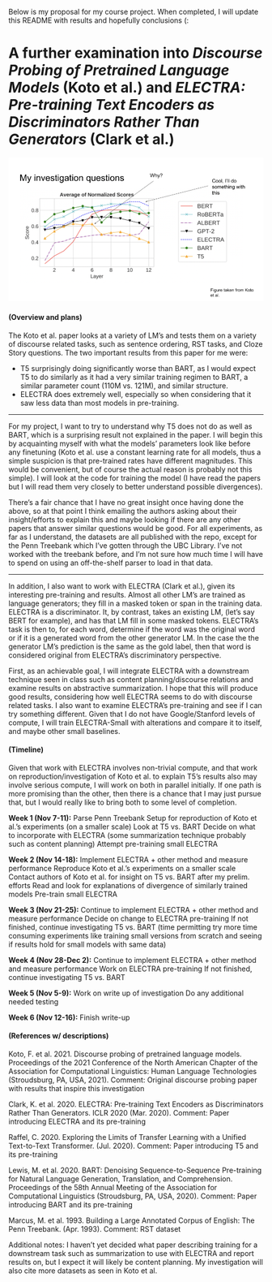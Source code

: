Below is my proposal for my course project. When completed, I will update this README with results and hopefully conclusions (:

# A further examination into *Discourse Probing of Pretrained Language Models* (Koto et al.) and *ELECTRA: Pre-training Text Encoders as Discriminators Rather Than Generators* (Clark et al.)

![A figure with annotation of T5's and ELECTRA's results](./figures/investigation_questions.png "Investigation questions")

#### (Overview and plans)

The Koto et al. paper looks at a variety of LM’s and tests them on a variety of discourse related tasks, such as sentence ordering, RST tasks, and Cloze Story questions. The two important results from this paper for me were:

- T5 surprisingly doing significantly worse than BART, as I would expect T5 to do similarly as it had a very similar training regimen to BART, a similar parameter count (110M vs. 121M), and similar structure.
- ELECTRA does extremely well, especially so when considering that it saw less data than most models in pre-training.

_____________________________________

For my project, I want to try to understand why T5 does not do as well as BART, which is a surprising result not explained in the paper. I will begin this by acquainting myself with what the models’ parameters look like before any finetuning (Koto et al. use a constant learning rate for all models, thus a simple suspicion is that pre-trained rates have different magnitudes. This would be convenient, but of course the actual reason is probably not this simple). I will look at the code for training the model (I have read the papers but I will read them very closely to better understand possible divergences). 

There’s a fair chance that I have no great insight once having done the above, so at that point I think emailing the authors asking about their insight/efforts to explain this and maybe looking if there are any other papers that answer similar questions would be good. For all experiments, as far as I understand, the datasets are all published with the repo, except for the Penn Treebank which I’ve gotten through the UBC Library. I’ve not worked with the treebank before, and I’m not sure how much time I will have to spend on using an off-the-shelf parser to load in that data.
_____________________________________

In addition, I also want to work with ELECTRA (Clark et al.), given its interesting pre-training and results. Almost all other LM’s are trained as language generators; they fill in a masked token or span in the training data. ELECTRA is a discriminator. It, by contrast, takes an existing LM, (let’s say BERT for example), and has that LM fill in some masked tokens. ELECTRA’s task is then to, for each word, determine if the word was the original word or if it is a generated word from the other generator LM. In the case the the generator LM’s prediction is the same as the gold label, then that word is considered original from ELECTRA’s discriminatory perspective.

First, as an achievable goal, I will integrate ELECTRA with a downstream technique seen in class such as content planning/discourse relations and examine results on abstractive summarization. I hope that this will produce good results, considering how well ELECTRA seems to do with discourse related tasks. I also want to examine ELECTRA’s pre-training and see if I can try something different. Given that I do not have Google/Stanford levels of compute, I will train ELECTRA-Small with alterations and compare it to itself, and maybe other small baselines.

#### (Timeline)

Given that work with ELECTRA involves non-trivial compute, and that work on reproduction/investigation of Koto et al. to explain T5’s results also may involve serious compute, I will work on both in parallel initially. If one path is more promising than the other, then there is a chance that I may just pursue that, but I would really like to bring both to some level of completion.

**Week 1 (Nov 7-11):**
Parse Penn Treebank
Setup for reproduction of Koto et al.’s experiments (on a smaller scale)
Look at T5 vs. BART
Decide on what to incorporate with ELECTRA (some summarization technique probably such as content planning)
Attempt pre-training small ELECTRA

**Week 2 (Nov 14-18):**
Implement ELECTRA + other method and measure performance
Reproduce Koto et al.’s experiments on a smaller scale
Contact authors of Koto et al. for insight on T5 vs. BART after my prelim. efforts
Read and look for explanations of divergence of similarly trained models
Pre-train small ELECTRA

**Week 3 (Nov 21-25):**
Continue to implement ELECTRA + other method and measure performance
Decide on change to ELECTRA pre-training
If not finished, continue investigating T5 vs. BART (time permitting try more time consuming experiments like training small versions from scratch and seeing if results hold for small models with same data)

**Week 4 (Nov 28-Dec 2):**
Continue to implement ELECTRA + other method and measure performance
Work on ELECTRA pre-training
If not finished, continue investigating T5 vs. BART

**Week 5 (Nov 5-9):**
Work on write up of investigation
Do any additional needed testing

**Week 6 (Nov 12-16):**
Finish write-up

#### (References w/ descriptions)

Koto, F. et al. 2021. Discourse probing of pretrained language models. Proceedings of the 2021 Conference of the North American Chapter of the Association for Computational Linguistics: Human Language Technologies (Stroudsburg, PA, USA, 2021).
Comment: Original discourse probing paper with results that inspire this investigation

Clark, K. et al. 2020. ELECTRA: Pre-training Text Encoders as Discriminators Rather Than Generators. ICLR 2020 (Mar. 2020).
Comment: Paper introducing ELECTRA and its pre-training

Raffel, C. 2020. Exploring the Limits of Transfer Learning with a Unified Text-to-Text Transformer. (Jul. 2020).
Comment: Paper introducing T5 and its pre-training

Lewis, M. et al. 2020. BART: Denoising Sequence-to-Sequence Pre-training for Natural Language Generation, Translation, and Comprehension. Proceedings of the 58th Annual Meeting of the Association for Computational Linguistics (Stroudsburg, PA, USA, 2020).
Comment: Paper introducing BART and its pre-training

Marcus, M. et al. 1993. Building a Large Annotated Corpus of English: The Penn Treebank. (Apr. 1993).
Comment: RST dataset

Additional notes: I haven’t yet decided what paper describing training for a downstream task such as summarization to use with ELECTRA and report results on, but I expect it will likely be content planning. My investigation will also cite more datasets as seen in Koto et al.






